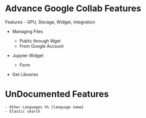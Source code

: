 # Advance Google Collab Features

Features - GPU, Storage, Widget, Integration

- Managing Files
    - Public through Wget
    - From Google Account
    
- Jupyter Widget
    - Form
    
- Get Libraries

# UnDocumented Features
    - Other Languages %% {language name}
    - Elastic search
